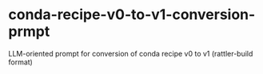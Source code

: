 # conda-recipe-v0-to-v1-conversion-prmpt
LLM-oriented prompt for conversion of conda recipe v0 to v1 (rattler-build format)

